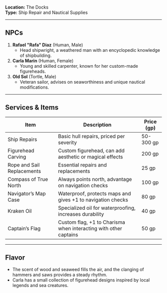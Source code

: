 **Location:** The Docks  
**Type:** Ship Repair and Nautical Supplies

---

## NPCs

1. **Rafael "Rafa" Diaz** (Human, Male)
    - Head shipwright, a weathered man with an encyclopedic knowledge of shipbuilding.
2. **Carla Marin** (Human, Female)
    - Young and skilled carpenter, known for her custom-made figureheads.
3. **Old Sol** (Tortle, Male)
    - Veteran sailor, advises on seaworthiness and unique nautical modifications.

---

## Services & Items

|Item|Description|Price (gp)|
|---|---|---|
|Ship Repairs|Basic hull repairs, priced per severity|50-300 gp|
|Figurehead Carving|Custom figurehead, can add aesthetic or magical effects|200 gp|
|Rope and Sail Replacements|Essential repairs and replacements|25 gp|
|Compass of True North|Always points north, advantage on navigation checks|100 gp|
|Navigator’s Map Case|Waterproof, protects maps and gives +1 to navigation checks|80 gp|
|Kraken Oil|Specialized oil for waterproofing, increases durability|40 gp|
|Captain’s Flag|Custom flag, +1 to Charisma when interacting with other captains|50 gp|

---

## Flavor

- The scent of wood and seaweed fills the air, and the clanging of hammers and saws provides a steady rhythm.
- Carla has a small collection of figurehead designs inspired by local legends and sea creatures.